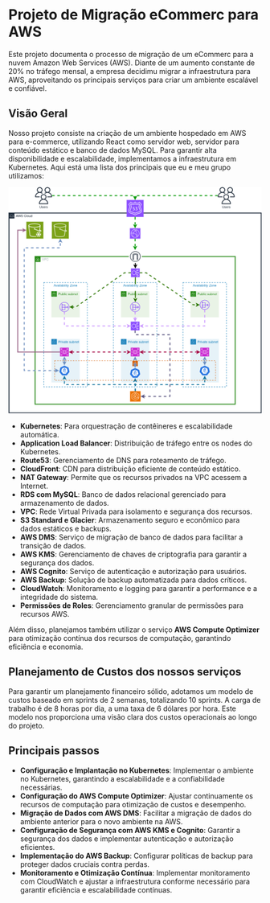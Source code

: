 # Projeto de Migração eCommerc para AWS

Este projeto documenta o processo de migração de um eCommerc para a nuvem Amazon Web Services (AWS). Diante de um aumento constante de 20% no tráfego mensal, a empresa decidimu migrar a infraestrutura para AWS, aproveitando os principais serviços para criar um ambiente escalável e confiável.

## Visão Geral
Nosso projeto consiste na criação de um ambiente hospedado em AWS para e-commerce, utilizando React como servidor web, servidor para conteúdo estático e banco de dados MySQL. Para garantir alta disponibilidade e escalabilidade, implementamos a infraestrutura em Kubernetes. Aqui está uma lista dos principais que eu e meu grupo utilizamos:

<img src="./arquitetura.png"/>

- **Kubernetes**: Para orquestração de contêineres e escalabilidade automática.
- **Application Load Balancer**: Distribuição de tráfego entre os nodes do Kubernetes.
- **Route53**: Gerenciamento de DNS para roteamento de tráfego.
- **CloudFront**: CDN para distribuição eficiente de conteúdo estático.
- **NAT Gateway**: Permite que os recursos privados na VPC acessem a Internet.
- **RDS com MySQL**: Banco de dados relacional gerenciado para armazenamento de dados.
- **VPC**: Rede Virtual Privada para isolamento e segurança dos recursos.
- **S3 Standard e Glacier**: Armazenamento seguro e econômico para dados estáticos e backups.
- **AWS DMS**: Serviço de migração de banco de dados para facilitar a transição de dados.
- **AWS KMS**: Gerenciamento de chaves de criptografia para garantir a segurança dos dados.
- **AWS Cognito**: Serviço de autenticação e autorização para usuários.
- **AWS Backup**: Solução de backup automatizada para dados críticos.
- **CloudWatch**: Monitoramento e logging para garantir a performance e a integridade do sistema.
- **Permissões de Roles**: Gerenciamento granular de permissões para recursos AWS.

Além disso, planejamos também utilizar o serviço **AWS Compute Optimizer** para otimização contínua dos recursos de computação, garantindo eficiência e economia.

## Planejamento de Custos dos nossos serviços
Para garantir um planejamento financeiro sólido, adotamos um modelo de custos baseado em sprints de 2 semanas, totalizando 10 sprints. A carga de trabalho é de 8 horas por dia, a uma taxa de 6 dólares por hora. Este modelo nos proporciona uma visão clara dos custos operacionais ao longo do projeto.

## Principais passos
- **Configuração e Implantação no Kubernetes**: Implementar o ambiente no Kubernetes, garantindo a escalabilidade e a confiabilidade necessárias.
- **Configuração do AWS Compute Optimizer**: Ajustar continuamente os recursos de computação para otimização de custos e desempenho.
- **Migração de Dados com AWS DMS**: Facilitar a migração de dados do ambiente anterior para o novo ambiente na AWS.
- **Configuração de Segurança com AWS KMS e Cognito**: Garantir a segurança dos dados e implementar autenticação e autorização eficientes.
- **Implementação do AWS Backup**: Configurar políticas de backup para proteger dados cruciais contra perdas.
- **Monitoramento e Otimização Contínua**: Implementar monitoramento com CloudWatch e ajustar a infraestrutura conforme necessário para garantir eficiência e escalabilidade contínuas.
